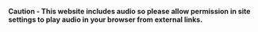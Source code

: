 **Caution - This website includes audio so please allow permission in site settings to play audio in your browser from external links.**
